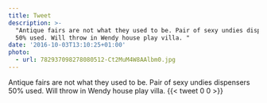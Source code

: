 ```yaml
---
title: Tweet
description: >-
  "Antique fairs are not what they used to be. Pair of sexy undies dispensers
  50% used. Will throw in Wendy house play villa. "
date: '2016-10-03T13:10:25+01:00'
photo:
  - url: 782937098278080512-Ct2MuM4W8AAlbm0.jpg
---
```

Antique fairs are not what they used to be. Pair of sexy undies dispensers 50% used. Will throw in Wendy house play villa. 
      {{< tweet 0 0 >}}
    
